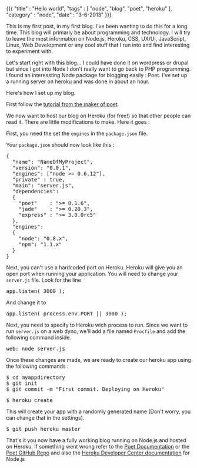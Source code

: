 {{{
    "title"    : "Hello world",
    "tags"     : [ "node", "blog", "poet", "heroku" ],
    "category" : "node",
    "date"     : "3-6-2013"
}}}

This is my first post, in my first blog. I've been wanting to do this for a long time. This blog will primarly be about programming and technology. I will try to leave the most information on Node.js, Heroku, CSS, UX/UI, JavaScript, Linux, Web Development or any cool stuff that I run into and find interesting to experiment with.

Let's start right with this blog... I could have done it on wordpress or drupal but since i got into Node I don't really want to go back to PHP programming. I found an interessting Node package for blogging easily : Poet. I've set up a running server on heroku and was done in about an hour.

Here's how I set up my blog.<!--more-->

First follow the [tutorial from the maker of poet](http://jsantell.com/post/getting-started-with-poet).

We now want to host our blog on Heroku (for free!) so that other people can read it. There are little modifications to make. Here it goes :

First, you need the set the <code>engines</code> in the <code>package.json</code> file.

Your <code>package.json</code> should now look like this :
<pre>
{
  "name": "NameOfMyProject",
  "version": "0.0.1",
  "engines": ["node >= 0.6.12"],
  "private" : true,
  "main": "server.js",
  "dependencies":
  {
    "poet"    : ">= 0.1.6",
    "jade"    : ">= 0.20.3",
    "express" : ">= 3.0.0rc5"
  },
  "engines":
  {
    "node": "0.8.x",
    "npm": "1.1.x"
  }
}
</pre>

Next, you can't use a hardcoded port on Heroku. Heroku will give you an open port when running your application. You will need to change your <code>server.js</code> file.
Look for the line
<pre>
app.listen( 3000 );
</pre>
And change it to 
<pre>
app.listen( process.env.PORT || 3000 );
</pre>

Next, you need to specify to Heroku wich process to run. Since we want to run <code>server.js</code> on a web dyno, we'll add a file named <code>Procfile</code> and add the following command inside.
<pre>
web: node server.js
</pre>

Once these changes are made, we are ready to create our heroku app using the following commands :

<pre>
$ cd myappdirectory
$ git init
$ git commit -m "First commit. Deploying on Heroku"
</pre>

<pre>
$ heroku create
</pre>
This will create your app with a randomly generated name (Don't worry, you can change that in the settings).

<pre>
$ git push heroku master
</pre>

That's it you now have a fully working blog running on Node.js and hosted on Heroku. If something went wrong refer to the [Poet Documentation](http://jsantell.github.com/poet/) or the [Poet GitHub Repo](https://github.com/jsantell/poet) and also the [Heroku Developer Center documentation](https://devcenter.heroku.com/) for Node.js